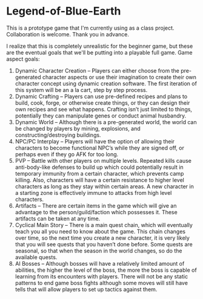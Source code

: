 # Legend-of-Blue-Earth
This is a prototype game that I'm currently using as a class project. Collaboration is welcome. Thank you in advance.

I realize that this is completely unrealistic for the beginner game, but these are the eventual goals that we'll be putting into a playable full game.
Game aspect goals:
1.	Dynamic Character Creation – Players can either choose from the pre-generated character aspects or use their imagination to create their own character concept using dynamic creation software. The first iteration of this system will be an a la cart, step by step process.
2.	Dynamic Crafting – Players can use pre-defined recipes and plans to build, cook, forge, or otherwise create things, or they can design their own recipes and see what happens. Crafting isn’t just limited to things, potentially they can manipulate genes or conduct animal husbandry.
3.	Dynamic World – Although there is a pre-generated world, the world can be changed by players by mining, explosions, and constructing/destroying buildings.
4.	NPC/PC Interplay – Players will have the option of allowing their characters to become functional NPC’s while they are signed off, or perhaps even if they go AFK for too long.
5.	PVP – Battle with other players on multiple levels. Repeated kills cause anti-body-like defenses to build up which could potentially result in temporary immunity from a certain character, which prevents camp killing. Also, characters will have a certain resistance to higher level characters as long as they stay within certain areas. A new character in a starting zone is effectively immune to attacks from high level characters.
6.	Artifacts – There are certain items in the game which will give an advantage to the person/guild/faction which possesses it. These artifacts can be taken at any time.
7.	Cyclical Main Story – There is a main quest chain, which will eventually teach you all you need to know about the game. This chain changes over time, so the next time you create a new character, it is very likely that you will see quests that you haven’t done before. Some quests are seasonal, so that when the season in the world changes, so do the available quests.
8.	AI Bosses – Although bosses will have a relatively limited amount of abilities, the higher the level of the boss, the more the boss is capable of learning from its encounters with players. There will not be any static patterns to end game boss fights although some moves will still have tells that will allow players to set up tactics against them.
